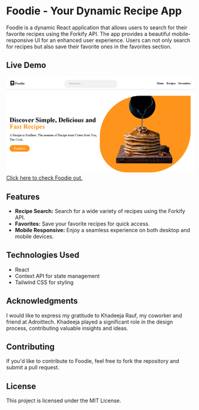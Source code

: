 # Foodie - Your Dynamic Recipe App

Foodie is a dynamic React application that allows users to search for their favorite recipes using the Forkify API. The app provides a beautiful mobile-responsive UI for an enhanced user experience. Users can not only search for recipes but also save their favorite ones in the favorites section.

## Live Demo

![Foodie App Screenshot](https://github.com/MJunaid648/food-recipes/blob/main/Foodie.png)
[Click here to check Foodie out.](https://foodie648.netlify.app/)

## Features

- **Recipe Search:** Search for a wide variety of recipes using the Forkify API.
- **Favorites:** Save your favorite recipes for quick access.
- **Mobile Responsive:** Enjoy a seamless experience on both desktop and mobile devices.

## Technologies Used
- React
- Context API for state management
- Tailwind CSS for styling
  
## Acknowledgments
I would like to express my gratitude to Khadeeja Rauf, my coworker and friend at Adroittech. Khadeeja played a significant role in the design process, contributing valuable insights and ideas.

## Contributing
If you'd like to contribute to Foodie, feel free to fork the repository and submit a pull request.

## License
This project is licensed under the MIT License.

